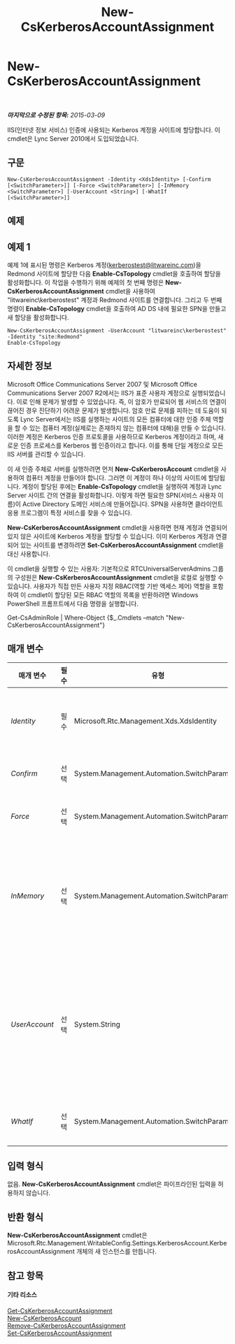 ﻿---
title: New-CsKerberosAccountAssignment
TOCTitle: New-CsKerberosAccountAssignment
ms:assetid: 02145fe6-8b7a-4508-8b3c-b9671b5bfcff
ms:mtpsurl: https://technet.microsoft.com/ko-kr/library/Gg398074(v=OCS.15)
ms:contentKeyID: 49302619
ms.date: 08/10/2015
mtps_version: v=OCS.15
ms.translationtype: HT
---

# New-CsKerberosAccountAssignment

 

_**마지막으로 수정된 항목:** 2015-03-09_

IIS(인터넷 정보 서비스) 인증에 사용되는 Kerberos 계정을 사이트에 할당합니다. 이 cmdlet은 Lync Server 2010에서 도입되었습니다.

## 구문

    New-CsKerberosAccountAssignment -Identity <XdsIdentity> [-Confirm [<SwitchParameter>]] [-Force <SwitchParameter>] [-InMemory <SwitchParameter>] [-UserAccount <String>] [-WhatIf [<SwitchParameter>]]

## 예제

## 예제 1

예제 1에 표시된 명령은 Kerberos 계정(kerberostest@litwareinc.com)을 Redmond 사이트에 할당한 다음 **Enable-CsTopology** cmdlet을 호출하여 할당을 활성화합니다. 이 작업을 수행하기 위해 예제의 첫 번째 명령은 **New-CsKerberosAccountAssignment** cmdlet을 사용하여 "litwareinc\\kerberostest" 계정과 Redmond 사이트를 연결합니다. 그리고 두 번째 명령이 **Enable-CsTopology** cmdlet을 호출하여 AD DS 내에 필요한 SPN을 만들고 새 할당을 활성화합니다.

    New-CsKerberosAccountAssignment -UserAccount "litwareinc\kerberostest" -Identity "site:Redmond"
    Enable-CsTopology

## 자세한 정보

Microsoft Office Communications Server 2007 및 Microsoft Office Communications Server 2007 R2에서는 IIS가 표준 사용자 계정으로 실행되었습니다. 이로 인해 문제가 발생할 수 있었습니다. 즉, 이 암호가 만료되어 웹 서비스의 연결이 끊어진 경우 진단하기 어려운 문제가 발생합니다. 암호 만료 문제를 피하는 데 도움이 되도록 Lync Server에서는 IIS를 실행하는 사이트의 모든 컴퓨터에 대한 인증 주체 역할을 할 수 있는 컴퓨터 계정(실제로는 존재하지 않는 컴퓨터에 대해)을 만들 수 있습니다. 이러한 계정은 Kerberos 인증 프로토콜을 사용하므로 Kerberos 계정이라고 하며, 새로운 인증 프로세스를 Kerberos 웹 인증이라고 합니다. 이를 통해 단일 계정으로 모든 IIS 서버를 관리할 수 있습니다.

이 새 인증 주체로 서버를 실행하려면 먼저 **New-CsKerberosAccount** cmdlet을 사용하여 컴퓨터 계정을 만들어야 합니다. 그러면 이 계정이 하나 이상의 사이트에 할당됩니다. 계정이 할당된 후에는 **Enable-CsTopology** cmdlet을 실행하여 계정과 Lync Server 사이트 간의 연결을 활성화합니다. 이렇게 하면 필요한 SPN(서비스 사용자 이름)이 Active Directory 도메인 서비스에 만들어집니다. SPN을 사용하면 클라이언트 응용 프로그램이 특정 서비스를 찾을 수 있습니다.

**New-CsKerberosAccountAssignment** cmdlet을 사용하면 현재 계정과 연결되어 있지 않은 사이트에 Kerberos 계정을 할당할 수 있습니다. 이미 Kerberos 계정과 연결되어 있는 사이트를 변경하려면 **Set-CsKerberosAccountAssignment** cmdlet을 대신 사용합니다.

이 cmdlet을 실행할 수 있는 사용자: 기본적으로 RTCUniversalServerAdmins 그룹의 구성원은 **New-CsKerberosAccountAssignment** cmdlet을 로컬로 실행할 수 있습니다. 사용자가 직접 만든 사용자 지정 RBAC(역할 기반 액세스 제어) 역할을 포함하여 이 cmdlet이 할당된 모든 RBAC 역할의 목록을 반환하려면 Windows PowerShell 프롬프트에서 다음 명령을 실행합니다.

Get-CsAdminRole | Where-Object {$\_.Cmdlets –match "New-CsKerberosAccountAssignment"}

## 매개 변수


<table>
<colgroup>
<col style="width: 25%" />
<col style="width: 25%" />
<col style="width: 25%" />
<col style="width: 25%" />
</colgroup>
<thead>
<tr class="header">
<th>매개 변수</th>
<th>필수</th>
<th>유형</th>
<th>설명</th>
</tr>
</thead>
<tbody>
<tr class="odd">
<td><p><em>Identity</em></p></td>
<td><p>필수</p></td>
<td><p>Microsoft.Rtc.Management.Xds.XdsIdentity</p></td>
<td><p>Kerberos 계정을 할당할 사이트의 고유 식별자입니다. 컴퓨터 계정이 아닌 사이트의 ID입니다 (예: -Identity &quot;site:Redmond&quot;).</p></td>
</tr>
<tr class="even">
<td><p><em>Confirm</em></p></td>
<td><p>선택</p></td>
<td><p>System.Management.Automation.SwitchParameter</p></td>
<td><p>명령을 실행하기 전에 확인 메시지를 표시합니다.</p></td>
</tr>
<tr class="odd">
<td><p><em>Force</em></p></td>
<td><p>선택</p></td>
<td><p>System.Management.Automation.SwitchParameter</p></td>
<td><p>명령을 실행할 때 발생할 수 있는 심각하지 않은 오류 메시지를 표시하지 않습니다.</p></td>
</tr>
<tr class="even">
<td><p><em>InMemory</em></p></td>
<td><p>선택</p></td>
<td><p>System.Management.Automation.SwitchParameter</p></td>
<td><p>개체를 실제로 영구 변경 사항으로 커밋하지 않고 개체 참조를 만듭니다. 이 매개 변수와 함께 호출된 이 cmdlet의 결과를 변수로 할당하면 개체 참조의 속성을 변경한 후 이 cmdlet과 일치하는 Set- cmdlet을 호출하여 해당 변경 사항을 커밋할 수 있습니다.</p></td>
</tr>
<tr class="odd">
<td><p><em>UserAccount</em></p></td>
<td><p>선택</p></td>
<td><p>System.String</p></td>
<td><p>도메인_이름\사용자_이름 형식을 사용하여 할당할 계정의 계정 이름입니다(예: -UserAccount &quot;litwareinc\kerberostest&quot;). 계정의 사용자 이름 부분(kerberostest)은 NETBIOS 이름이며 최대 15자를 포함할 수 있습니다.</p>
<p>이름은 UserAccount지만 계정은 실제로 사용자 계정이 아니라 컴퓨터 계정입니다.</p></td>
</tr>
<tr class="even">
<td><p><em>WhatIf</em></p></td>
<td><p>선택</p></td>
<td><p>System.Management.Automation.SwitchParameter</p></td>
<td><p>명령을 실제로 실행하지 않고도 명령이 실행될 경우 발생할 수 있는 현상을 설명합니다.</p></td>
</tr>
</tbody>
</table>


## 입력 형식

없음. **New-CsKerberosAccountAssignment** cmdlet은 파이프라인된 입력을 허용하지 않습니다.

## 반환 형식

**New-CsKerberosAccountAssignment** cmdlet은 Microsoft.Rtc.Management.WritableConfig.Settings.KerberosAccount.KerberosAccountAssignment 개체의 새 인스턴스를 만듭니다.

## 참고 항목

#### 기타 리소스

[Get-CsKerberosAccountAssignment](get-cskerberosaccountassignment.md)  
[New-CsKerberosAccount](new-cskerberosaccount.md)  
[Remove-CsKerberosAccountAssignment](remove-cskerberosaccountassignment.md)  
[Set-CsKerberosAccountAssignment](set-cskerberosaccountassignment.md)

